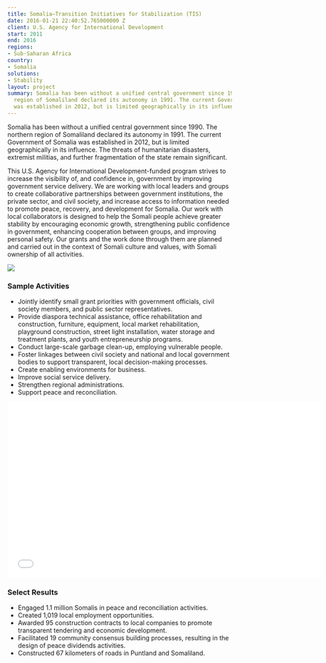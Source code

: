 ```yaml
---
title: Somalia—Transition Initiatives for Stabilization (TIS)
date: 2016-01-21 22:40:52.765000000 Z
client: U.S. Agency for International Development
start: 2011
end: 2016
regions:
- Sub-Saharan Africa
country:
- Somalia
solutions:
- Stability
layout: project
summary: Somalia has been without a unified central government since 1990. The northern
  region of Somaliland declared its autonomy in 1991. The current Government of Somalia
  was established in 2012, but is limited geographically in its influence.
---
```


Somalia has been without a unified central government since 1990. The northern region of Somaliland declared its autonomy in 1991. The current Government of Somalia was established in 2012, but is limited geographically in its influence. The threats of humanitarian disasters, extremist militias, and further fragmentation of the state remain significant.

This U.S. Agency for International Development-funded program strives to increase the visibility of, and confidence in, government by improving government service delivery. We are working with local leaders and groups to create collaborative partnerships between government institutions, the private sector, and civil society, and increase access to information needed to promote peace, recovery, and development for Somalia. Our work with local collaborators is designed to help the Somali people achieve greater stability by encouraging economic growth, strengthening public confidence in government, enhancing cooperation between groups, and improving personal safety. Our grants and the work done through them are planned and carried out in the context of Somali culture and values, with Somali ownership of all activities.

![][1]

###  Sample Activities

* Jointly identify small grant priorities with government officials, civil society members, and public sector representatives.
* Provide diaspora technical assistance, office rehabilitation and construction, furniture, equipment, local market rehabilitation, playground construction, street light installation, water storage and treatment plants, and youth entrepreneurship programs.
* Conduct large-scale garbage clean-up, employing vulnerable people.
* Foster linkages between civil society and national and local government bodies to support transparent, local decision-making processes.
* Create enabling environments for business.
* Improve social service delivery.
* Strengthen regional administrations.
* Support peace and reconciliation.

<iframe allowfullscreen="" frameborder="0" height="394" mozallowfullscreen="" src="//player.vimeo.com/video/104423899" webkitallowfullscreen="" width="703"></iframe>

###  Select Results

* Engaged 1.1 million Somalis in peace and reconciliation activities.
* Created 1,019 local employment opportunities.
* Awarded 95 construction contracts to local companies to promote transparent tendering and economic development.
* Facilitated 19 community consensus building processes, resulting in the design of peace dividends activities.
* Constructed 67 kilometers of roads in Puntland and Somaliland.


[1]: /assets/images/projects/TISSomfish.jpg
